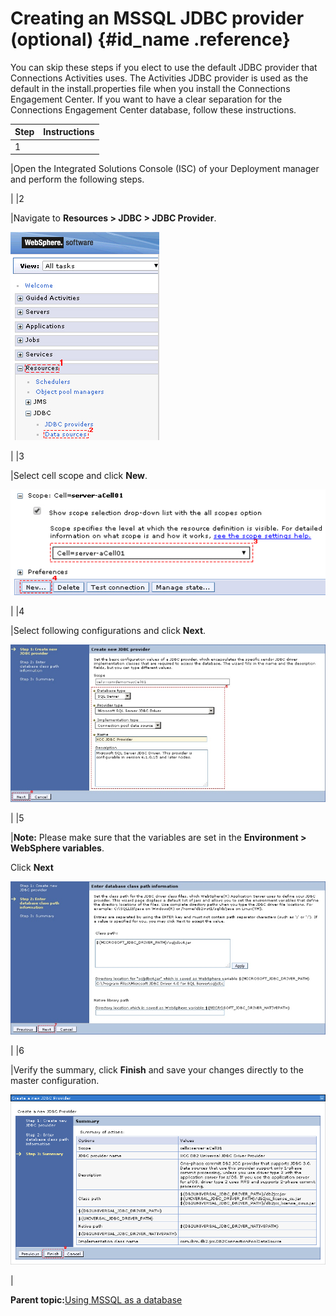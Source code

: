 # Creating an MSSQL JDBC provider \(optional\) {#id_name .reference}

You can skip these steps if you elect to use the default JDBC provider that Connections Activities uses. The Activities JDBC provider is used as the default in the install.properties file when you install the Connections Engagement Center. If you want to have a clear separation for the Connections Engagement Center database, follow these instructions.

|Step|Instructions|
|----|------------|
|1

|Open the Integrated Solutions Console \(ISC\) of your Deployment manager and perform the following steps.

|
|2

|Navigate to **Resources \> JDBC \> JDBC Provider**.

 ![image](images/image44.png)

|
|3

|Select cell scope and click **New**.

 ![image](images/image45.png)

|
|4

|Select following configurations and click **Next**.

 ![image](images/image57.png)

|
|5

|**Note:** Please make sure that the variables are set in the **Environment \> WebSphere variables**.

 Click **Next**

 ![image](images/image58.png)

|
|6

|Verify the summary, click **Finish** and save your changes directly to the master configuration.

 ![image](images/image43.png)

|

**Parent topic:**[Using MSSQL as a database](../../connectors/icec/cec-inst-using-mssql-database.md)

